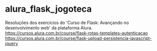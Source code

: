 # alura_flask_jogoteca
Resoluções dos exercícios do 'Curso de Flask: Avançando no desenvolvimento web' da plataforma Alura.
https://cursos.alura.com.br/course/flask-rotas-templates-autenticacao
https://cursos.alura.com.br/course/flask-upload-persistencia-javascript-jquery